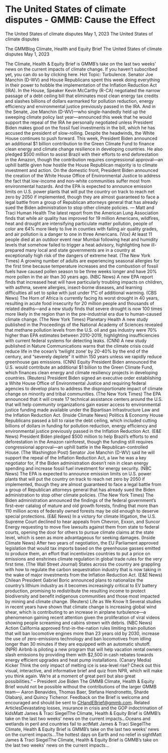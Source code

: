 # The United States of climate disputes - GMMB: Cause the Effect


The United States of climate disputes
May 1, 2023
The United States of climate disputes
 
The GMMBlog
Climate, Health and Equity Brief The United States of climate disputes
May 1, 2023
 
The Climate, Health & Equity Brief is GMMB’s take on the last two weeks’ news on the current impacts of climate change. If you haven’t subscribed yet, you can do so by clicking here.
Hot Topic: Turbulence. Senator Joe Manchin (D-WV) and House Republicans spent this week doing everything in their power to hobble the implementation of the Inflation Reduction Act (IRA).
In the House, Speaker Kevin McCarthy (R-CA) negotiated the narrow passage of a debt ceiling bill that eliminates most clean energy tax credits and slashes billions of dollars earmarked for pollution reduction, energy efficiency and environmental justice previously passed in the IRA. And in the Senate, Joe Manchin (D-WV)—who single-handedly held up the sweeping climate policy last year—announced this week that he would support the repeal of the IRA he personally negotiated unless President Biden makes good on the fossil fuel investments in the bill, which he has accused the president of slow-rolling.
Despite the headwinds, the White House continues to push forward. This week, President Biden announced an additional $1 billion contribution to the Green Climate Fund to finance clean energy and climate change resilience in developing countries. He also pledged $500 million to assist Brazil with their efforts to end deforestation in the Amazon, though the contribution requires congressional approval—an uphill battle given how hostile the House Republican majority is to climate investment and action.
On the domestic front, President Biden announced the creation of the White House Office of Environmental Justice to address the fact that low-income and non-white communities suffer most from environmental hazards. And the EPA is expected to announce emission limits on U.S. power plants that will put the country on track to reach net zero by 2050 if implemented, though they are almost guaranteed to face a legal battle from a group of Republican attorneys general that has already sued the Biden administration to stop other climate policies.
— Matt and Traci
Human Health
The latest report from the American Lung Association finds that while air quality has improved for 19 million Americans, wildfires, heat and drought are intensifying particulate matter pollution, people of color are 64% more likely to live in counties with failing air quality grades, and air pollution is a danger to one in three Americans. (Vox)
At least 11 people died at an outdoor event near Mumbai following heat and humidity levels that somehow failed to trigger a heat advisory, highlighting how ill-prepared many local and state governments are in a country at exceptionally high risk of the dangers of extreme heat. (The New York Times)
A growing number of adults are experiencing seasonal allergies for the first time because temperature increases and the combustion of fossil fuels have caused pollen season to be three weeks longer and have 20% more pollen in the air than 30 years ago. (NBC News)
A new EPA report finds that increased heat will have particularly troubling impacts on children, with asthma, severe allergies, insect-borne diseases, and learning difficulties all set to spike with just under 1°C of additional warming. (CBS News)
The Horn of Africa is currently facing its worst drought in 40 years, resulting in acute food insecurity for 20 million people and thousands of related deaths—and a new study finds that severe drought is now 100 times more likely in the region than in the pre-industrial era due to human-caused climate change. (The New York Times)
Planetary Health
A new study published in the Proceedings of the National Academy of Sciences revealed that methane pollution levels from the U.S. oil and gas industry were 70% higher than EPA estimates between 2010-2019, highlighting insufficiencies with current federal systems for detecting leaks. (CNN)
A new study published in Nature Communications warns that the climate crisis could reduce life in the ocean’s ‘twilight zone’ by 20-40% by the end of the century, and “severely deplete” it within 150 years unless we rapidly reduce greenhouse gas emissions. (CNN)
Equity
President Biden announced the U.S. would contribute an additional $1 billion to the Green Climate Fund, which finances clean energy and climate resiliency projects in developing countries. (Reuters)
President Biden signed an executive order establishing a White House Office of Environmental Justice and requiring federal agencies to develop plans to address the disproportionate impact of climate change on minority and tribal communities. (The New York Times)
The EPA announced that it will create 17 technical assistance centers around the U.S. that will help community organizations gain easier access to environmental justice funding made available under the Bipartisan Infrastructure Law and the Inflation Reduction Act. (Inside Climate News)
Politics & Economy
House Republicans passed a bill to raise the debt ceiling, which included cutting billions of dollars in funding for pollution reduction, energy efficiency and environmental justice previously passed in the Inflation Reduction Act. (E&E News)
President Biden pledged $500 million to help Brazil’s efforts to end deforestation in the Amazon rainforest, though the funding still requires congressional approval—an uphill battle in the Republican-controlled House. (The Washington Post)
Senator Joe Manchin (D-WV) said he will support the repeal of the Inflation Reduction Act, a law he was a key negotiator for, if the Biden administration doesn’t rein in clean energy spending and increase fossil fuel investment for energy security. (NBC News)
The EPA is expected to announce emission limits on U.S. power plants that will put the country on track to reach net zero by 2050 if implemented, though they are almost guaranteed to face a legal battle from a group of Republican attorneys general that has already sued the Biden administration to stop other climate policies. (The New York Times)
The Biden administration announced the findings of the federal government’s first-ever catalog of mature and old growth forests, finding that more than 110 million acres of federally owned forests may be old enough to deserve special protections. (E&E News)
In a victory for climate litigation, the U.S. Supreme Court declined to hear appeals from Chevron, Exxon, and Suncor Energy requesting to move five lawsuits against them from state to federal courts, opening the door for others to pursue climate claims at the state level, which is seen as more advantageous for seeking damages. (Inside Climate News)
After two years of negotiation, the EU Parliament approved legislation that would tax imports based on the greenhouse gasses emitted to produce them, an effort that incentivizes countries to put a price on emissions and enshrines climate regulation in global trade rules for the very first time. (The Wall Street Journal)
States across the country are grappling with how to regulate the carbon sequestration industry that is now taking in the wake of major investments from the Inflation Reduction Act. (E&E News)
Chilean President Gabriel Boric announced plans to nationalize the country’s lithium industry as it becomes increasingly critical to EV battery production, promising to redistribute the resulting income to protect biodiversity and benefit indigenous communities and those most impacted by mining and climate change. (Reuters)
Life as We Know It
Several studies in recent years have shown that climate change is increasing global wind shear, which is contributing to an increase in airplane turbulence—a phenomenon gaining recent attention given the proliferation of viral videos showing people screaming and cabins strewn with debris. (NBC News)
Action
California approved first-in-the-nation rules limiting train pollution that will ban locomotive engines more than 23 years old by 2030, increase the use of zero-emissions technology and ban locomotives from idling longer than 30 minutes if they are equipped with an automatic shutoff. (NPR)
Airbnb is piloting a new program that will help vacation rental owners slash emissions by providing them with $2,500 in cash rebates towards energy efficient upgrades and heat pump installations. (Canary Media)
Kicker
Think the only impact of melting ice is sea-level rise? Check out this visual, interactive, and informative brief and quiz from NPR, which will make you think again.
We’re at a moment of great peril but also great possibilities.”
– President Joe Biden
The GMMB Climate, Health & Equity Brief would not be possible without the contributions of the larger GMMB team— Aaron Benavides, Thomas Baer, Stefana Hendronetto, Sharde Olabanji, and Quincy Tichenor. Feedback on the Brief is welcome and encouraged and should be sent to CHandEBrief@gmmb.com.
Related ArticlesDevastating losses, insurance in crisis and the GOP indoctrination of kidsMatt James & Traci SiegelThe Climate, Health & Equity Brief is GMMB’s take on the last two weeks' news on the current impacts…Oceans and wetlands in peril and countries fail to actMatt James & Traci SiegelThe Climate, Health & Equity Brief is GMMB’s take on the last two weeks' news on the current impacts…The hottest days on Earth and no relief in sightMatt James & Traci SiegelThe Climate, Health & Equity Brief is GMMB’s take on the last two weeks' news on the current impacts…
